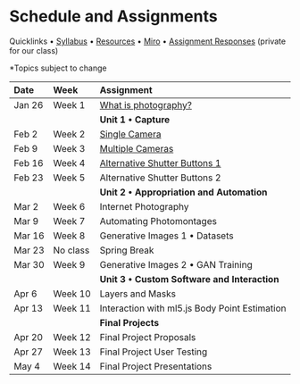 # Schedule and Assignments

Quicklinks • [Syllabus](https://github.com/ellennickles/xphoto-s22) • [Resources](https://github.com/ellennickles/xphoto-s22/tree/main/resources) • [Miro](https://tinyurl.com/xphoto-s22-miro) • [Assignment Responses](https://drive.google.com/drive/u/0/folders/1YZtWK03TXGCoGmy7WeQYF-BBulZFAbHA) (private for our class)

*Topics subject to change

 Date | Week | Assignment |
| :--- | :--- | :--- |
| Jan 26 | Week 1 | [What is photography?](https://github.com/ellennickles/xphoto-s22/tree/main/schedule-assignments/week1) |
| | | **Unit 1 • Capture** |
| Feb 2 | Week 2 | [Single Camera](https://github.com/ellennickles/xphoto-s22/tree/main/schedule-assignments/week2) | 
| Feb 9 | Week 3 | [Multiple Cameras](https://github.com/ellennickles/xphoto-s22/blob/main/schedule-assignments/week3/README.md) | 
| Feb 16 | Week 4 | [Alternative Shutter Buttons 1](https://github.com/ellennickles/xphoto-s22/tree/main/schedule-assignments/week4) | 
| Feb 23 | Week 5 | Alternative Shutter Buttons 2 | 
| | | **Unit 2 • Appropriation and Automation** |
| Mar 2 | Week 6 | Internet Photography | 
| Mar 9 | Week 7 | Automating Photomontages | 
| Mar 16 | Week 8 | Generative Images 1 • Datasets | 
| Mar 23 | No class | Spring Break | 
| Mar 30 | Week 9 | Generative Images 2 • GAN Training | 
| | | **Unit 3 • Custom Software and Interaction** |
| Apr 6 | Week 10 | Layers and Masks | 
| Apr 13 | Week 11 | Interaction with ml5.js Body Point Estimation | 
| | | **Final Projects** |
| Apr 20 | Week 12 | Final Project Proposals | 
| Apr 27 | Week 13 | Final Project User Testing |
| May 4 | Week 14 | Final Project Presentations | 
